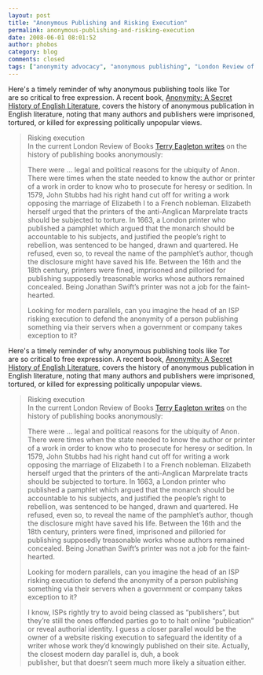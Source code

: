 ```yaml
---
layout: post
title: "Anonymous Publishing and Risking Execution"
permalink: anonymous-publishing-and-risking-execution
date: 2008-06-01 08:01:52
author: phobos
category: blog
comments: closed
tags: ["anonymity advocacy", "anonymous publishing", "London Review of Books", "risking execution", "Terry Eagleton"]
---
```


Here's a timely reminder of why anonymous publishing tools like Tor  
 are so critical to free expression. A recent book, [Anonymity: A Secret History of English Literature](http://www.gyford.com/phil/writing/2008/05/22/risking_executio.php), covers the history of anonymous publication in English literature, noting that many authors and publishers were imprisoned, tortured, or killed for expressing politically unpopular views.

> Risking execution  
>  In the current London Review of Books [Terry Eagleton writes](http://www.lrb.co.uk/v30/n10/eagl01_.html%20) on the history of publishing books anonymously:
>
> There were … legal and political reasons for the ubiquity of Anon. There were times when the state needed to know the author or printer of a work in order to know who to prosecute for heresy or sedition. In 1579, John Stubbs had his right hand cut off for writing a work opposing the marriage of Elizabeth I to a French nobleman. Elizabeth herself urged that the printers of the anti-Anglican Marprelate tracts should be subjected to torture. In 1663, a London printer who published a pamphlet which argued that the monarch should be accountable to his subjects, and justified the people’s right to rebellion, was sentenced to be hanged, drawn and quartered. He refused, even so, to reveal the name of the pamphlet’s author, though the disclosure might have saved his life. Between the 16th and the 18th century, printers were fined, imprisoned and pilloried for publishing supposedly treasonable works whose authors remained concealed. Being Jonathan Swift’s printer was not a job for the faint-hearted.
>
> Looking for modern parallels, can you imagine the head of an ISP risking execution to defend the anonymity of a person publishing something via their servers when a government or company takes exception to it?

<!-- more -->

Here's a timely reminder of why anonymous publishing tools like Tor  
 are so critical to free expression. A recent book, [Anonymity: A Secret History of English Literature](http://www.gyford.com/phil/writing/2008/05/22/risking_executio.php), covers the history of anonymous publication in English literature, noting that many authors and publishers were imprisoned, tortured, or killed for expressing politically unpopular views.

> Risking execution  
>  In the current London Review of Books [Terry Eagleton writes](http://www.lrb.co.uk/v30/n10/eagl01_.html%20) on the history of publishing books anonymously:
>
> There were … legal and political reasons for the ubiquity of Anon. There were times when the state needed to know the author or printer of a work in order to know who to prosecute for heresy or sedition. In 1579, John Stubbs had his right hand cut off for writing a work opposing the marriage of Elizabeth I to a French nobleman. Elizabeth herself urged that the printers of the anti-Anglican Marprelate tracts should be subjected to torture. In 1663, a London printer who published a pamphlet which argued that the monarch should be accountable to his subjects, and justified the people’s right to rebellion, was sentenced to be hanged, drawn and quartered. He refused, even so, to reveal the name of the pamphlet’s author, though the disclosure might have saved his life. Between the 16th and the 18th century, printers were fined, imprisoned and pilloried for publishing supposedly treasonable works whose authors remained concealed. Being Jonathan Swift’s printer was not a job for the faint-hearted.
>
> Looking for modern parallels, can you imagine the head of an ISP risking execution to defend the anonymity of a person publishing something via their servers when a government or company takes exception to it?
>
> I know, ISPs rightly try to avoid being classed as “publishers”, but they’re still the ones offended parties go to to halt online “publication” or reveal authorial identity. I guess a closer parallel would be the owner of a website risking execution to safeguard the identity of a writer whose work they’d knowingly published on their site. Actually, the closest modern day parallel is, duh, a book  
>  publisher, but that doesn’t seem much more likely a situation either.
